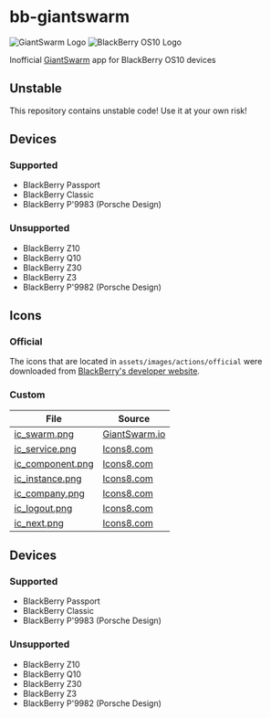 # bb-giantswarm

![GiantSwarm Logo](https://raw.github.com/bidstack/bb-giantswarm/master/logos/giantswarm.png)
![BlackBerry OS10 Logo](https://raw.github.com/bidstack/bb-giantswarm/master/logos/blackberry10.png)

Inofficial [GiantSwarm](https://giantswarm.io/) app for BlackBerry OS10 devices

## Unstable

This repository contains unstable code! Use it at your own risk!

## Devices

### Supported

* BlackBerry Passport
* BlackBerry Classic
* BlackBerry P'9983 (Porsche Design)

### Unsupported

* BlackBerry Z10
* BlackBerry Q10
* BlackBerry Z30
* BlackBerry Z3
* BlackBerry P'9982 (Porsche Design)

## Icons

### Official

The icons that are located in `assets/images/actions/official` were downloaded
from [BlackBerry's developer website](http://developer.blackberry.com/design/bb10/).

### Custom

<table>
  <thead>
    <tr>
      <th>File</th>
      <th>Source</th>
    </tr>
  </thead>
  <tbody>
    <tr>
      <td><a href="assets/images/actions/custom/ic_swarm.png">ic_swarm.png</a></td>
      <td><a href="https://giantswarm.io/press/">GiantSwarm.io</a></td>
    </tr>
    <tr>
      <td><a href="assets/images/actions/custom/ic_service.png">ic_service.png</a></td>
      <td><a href="http://icons8.com/web-app/175/Ssd">Icons8.com</a></td>
    </tr>
    <tr>
      <td><a href="assets/images/actions/custom/ic_component.png">ic_component.png</a></td>
      <td><a href="http://icons8.com/web-app/791/Network-Card">Icons8.com</a></td>
    </tr>
    <tr>
      <td><a href="assets/images/actions/custom/ic_instance.png">ic_instance.png</a></td>
      <td><a href="http://icons8.com/web-app/1937/Processor">Icons8.com</a></td>
    </tr>
    <tr>
      <td><a href="assets/images/actions/custom/ic_company.png">ic_company.png</a></td>
      <td><a href="http://icons8.com/web-app/995/Organization">Icons8.com</a></td>
    </tr>
    <tr>
      <td><a href="assets/images/actions/custom/ic_logout.png">ic_logout.png</a></td>
      <td><a href="http://icons8.com/web-app/361/Logout">Icons8.com</a></td>
    </tr>
    <tr>
      <td><a href="assets/images/actions/custom/ic_next.ping">ic_next.png</a></td>
      <td><a href="http://icons8.com/web-app/3299/Next">Icons8.com</a></td>
    </tr>
  </tbody>
</table>

## Devices

### Supported

* BlackBerry Passport
* BlackBerry Classic
* BlackBerry P'9983 (Porsche Design)

### Unsupported

* BlackBerry Z10
* BlackBerry Q10
* BlackBerry Z30
* BlackBerry Z3
* BlackBerry P'9982 (Porsche Design)

